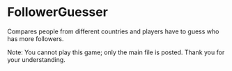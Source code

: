 # FollowerGuesser
Compares people from different countries and players have to guess who has more followers.

Note: You cannot play this game; only the main file is posted. Thank you for your understanding.
